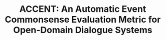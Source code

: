 ---
layout: default
title: 'ACCENT: An Automatic Event Commonsense Evaluation Metric for Open-Domain Dialogue Systems'
authors: Sarik Ghazarian*, <strong>Yijia Shao</strong>*, Rujun Han, Aram Galstyan, Nanyun Peng
publication: In ACL 2023. (also presented in <a href="https://socalnlp.github.io/symp22/index.html">SoCal NLP Symposium 2022</a>)
year: 2023.4
sticky: false
pdf: 'https://arxiv.org/abs/2305.07797'
code: 'https://github.com/PlusLabNLP/ACCENT'
official_link: 'https://aclanthology.org/2023.acl-long.241/'
---